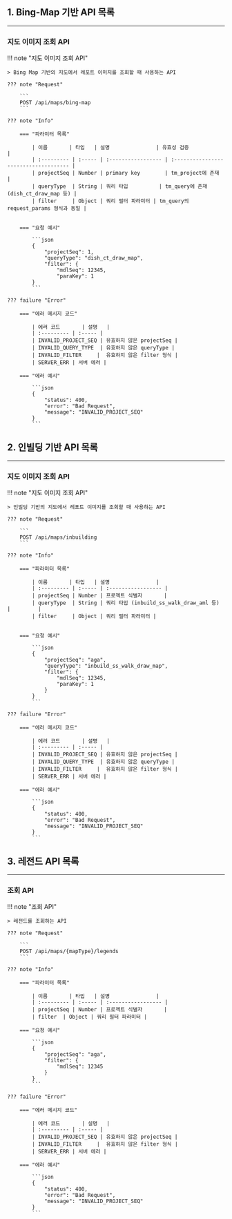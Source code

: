 ## 1. Bing-Map 기반 API 목록

---

### 지도 이미지 조회 API

!!! note "지도 이미지 조회 API"

    > Bing Map 기반의 지도에서 레포트 이미지를 조회할 때 사용하는 API

    ??? note "Request"

        ```
        POST /api/maps/bing-map
        ```

    ??? note "Info"

        === "파라미터 목록"

            | 이름       | 타입   | 설명               | 유효성 검증                           |
            | :--------- | :----- | :----------------- | :------------------------------------ |
            | projectSeq | Number | primary key        | tm_project에 존재                     |
            | queryType  | String | 쿼리 타입          | tm_query에 존재 (dish_ct_draw_map 등) |
            | filter     | Object | 쿼리 필터 파라미터 | tm_query의 request_params 형식과 동일 |


        === "요청 예시"

            ```json
            {
                "projectSeq": 1,
                "queryType": "dish_ct_draw_map",
                "filter": {
                    "mdlSeq": 12345,
                    "paraKey": 1
            }
            ```

    ??? failure "Error"

        === "에러 메시지 코드"

            | 에러 코드       | 설명   |
            | :--------- | :----- |
            | INVALID_PROJECT_SEQ | 유효하지 않은 projectSeq |
            | INVALID_QUERY_TYPE  | 유효하지 않은 queryType |
            | INVALID_FILTER     | 	유효하지 않은 filter 형식 |
            | SERVER_ERR | 서버 에러 |

        === "에러 예시"

            ```json
            {
                "status": 400,
                "error": "Bad Request",
                "message": "INVALID_PROJECT_SEQ"
            }
            ```

## 2. 인빌딩 기반 API 목록

---

### 지도 이미지 조회 API

!!! note "지도 이미지 조회 API"

    > 인빌딩 기반의 지도에서 레포트 이미지를 조회할 때 사용하는 API

    ??? note "Request"

        ```
        POST /api/maps/inbuilding
        ```

    ??? note "Info"

        === "파라미터 목록"

            | 이름       | 타입   | 설명               |
            | :--------- | :----- | :----------------- |
            | projectSeq | Number | 프로젝트 식별자       |
            | queryType  | String | 쿼리 타입 (inbuild_ss_walk_draw_aml 등) |         |
            | filter     | Object | 쿼리 필터 파라미터 |


        === "요청 예시"

            ```json
            {
                "projectSeq": "aga",
                "queryType": "inbuild_ss_walk_draw_map",
                "filter": {
                    "mdlSeq": 12345,
                    "paraKey": 1
                }
            }
            ```

    ??? failure "Error"

        === "에러 메시지 코드"

            | 에러 코드       | 설명   |
            | :--------- | :----- |
            | INVALID_PROJECT_SEQ | 유효하지 않은 projectSeq |
            | INVALID_QUERY_TYPE  | 유효하지 않은 queryType |
            | INVALID_FILTER     | 	유효하지 않은 filter 형식 |
            | SERVER_ERR | 서버 에러 |

        === "에러 예시"

            ```json
            {
                "status": 400,
                "error": "Bad Request",
                "message": "INVALID_PROJECT_SEQ"
            }
            ```

## 3. 레전드 API 목록

---

### 조회 API

!!! note "조회 API"

    > 레전드를 조회하는 API

    ??? note "Request"

        ```
        POST /api/maps/{mapType}/legends
        ```

    ??? note "Info"

        === "파라미터 목록"

            | 이름       | 타입   | 설명               |
            | :--------- | :----- | :----------------- |
            | projectSeq | Number | 프로젝트 식별자       |
            | filter  | Object | 쿼리 필터 파라미터 |

        === "요청 예시"

            ```json
            {
                "projectSeq": "aga",
                "filter": {
                    "mdlSeq": 12345
                }
            }
            ```

    ??? failure "Error"

        === "에러 메시지 코드"

            | 에러 코드       | 설명   |
            | :--------- | :----- |
            | INVALID_PROJECT_SEQ | 유효하지 않은 projectSeq |
            | INVALID_FILTER     | 	유효하지 않은 filter 형식 |
            | SERVER_ERR | 서버 에러 |

        === "에러 예시"

            ```json
            {
                "status": 400,
                "error": "Bad Request",
                "message": "INVALID_PROJECT_SEQ"
            }
            ```
